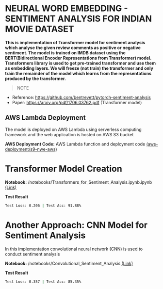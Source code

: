 # NEURAL WORD EMBEDDING - SENTIMENT ANALYSIS FOR INDIAN MOVIE DATASET

**This is implementation of Transformer model for sentiment analysis which analyse the given review comments as positive or negative sentiment. The model is trained on IMDB dataset using the BERT(Bidirectional Encoder Representations from Transformer) model. Transformers library is used to get pre-trained transformer and use them as embedding layers. We will freeze (not train) the transformer and only train the remainder of the model which learns from the representations produced by the transformer.**

> NOTE
- Reference: https://github.com/bentrevett/pytorch-sentiment-analysis
- Paper: https://arxiv.org/pdf/1706.03762.pdf (Transformer model)

## AWS Lambda Deployment

The model is deployed on AWS Lambda using serverless computing framework and the web application is hosted on AWS S3 bucket

**AWS Deployment Code:** AWS Lambda function and deployment code [(aws-deployment/s9-nwe-aws)](aws-deployment/s9-nwe-aws)
 
# Transformer Model Creation

**Notebook:** /notebooks/Transformers_for_Sentiment_Analysis.ipynb.ipynb [(Link)](notebooks/Transformers_for_Sentiment_Analysis.ipynb)

**Test Result**
```bash
Test Loss: 0.206 | Test Acc: 91.88%
```

# Another Approach: CNN Model for Sentiment Analysis
In this implementation convolutional neural network (CNN) is used to conduct sentiment analysis

**Notebook:** /notebooks/Convolutional_Sentiment_Analysis [(Link)](notebooks/Convolutional_Sentiment_Analysis.ipynb)

**Test Result**
```bash
Test Loss: 0.357 | Test Acc: 85.35%
```





